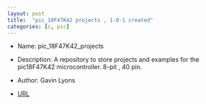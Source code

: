 ```yaml
---
layout: post
title:  "pic_18F47K42 projects , 1-0-1 created"
categories: [c, pic]
---
```



* Name: pic_18F47K42_projects
* Description: A repository to store projects and examples
for the pic18F47K42 microcontroller. 8-pit , 40 pin.
* Author: Gavin Lyons


* [URL](https://github.com/gavinlyonsrepo/pic_18F47K42_projects) 


